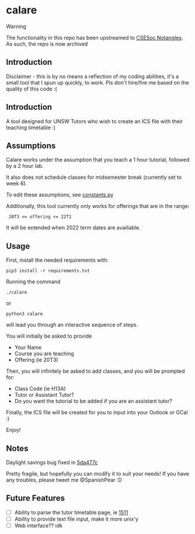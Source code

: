 # calare
> [!WARNING]  
> The functionality in this repo has been upstreamed to [CSESoc Notangles](https://notangles.devsoc.app/).
> As such, the repo is now archived

## Introduction

Disclaimer - this is by no means a reflection of my coding abilities, it's a small tool that I spun up quickly, to work. Pls don't hire/fire me based on the quality of this code :(

## Introduction

A tool designed for UNSW Tutors who wish to create an ICS file with their teaching timetable :) 

## Assumptions

Calare works under the assumption that you teach a 1 hour tutorial, followed by a 2 hour lab. 

It also does not schedule classes for midsemester break (currently set to week 6).

To edit these assumptions, see [constants.py](https://github.com/MrSpanishPear/calare/blob/master/constants.py)

Additionally, this tool currently only works for offerings that are in the range:
```
 20T3 <= offering <= 22T1
```

It will be extended when 2022 term dates are availiable. 

## Usage

First, install the needed requirements with: 
```
pip3 install -r requirements.txt
```

Running the command

```
./calare
```

or 

```
python3 calare
```

will lead you through an interactive sequence of steps. 

You will initially be asked to provide
 * Your Name
 * Course you are teaching
 * Offering (ie 20T3)

Then, you will infinitely be asked to add classes, and you will be prompted for: 
 * Class Code (ie H13A)
 * Tutor or Assistant Tutor? 
 * Do you want the tutorial to be added if you are an assistant tutor? 

Finally, the ICS file will be created for you to input into your Outlook or GCal :) 

Enjoy!

## Notes

Daylight savings bug fixed in [5da477c](https://github.com/MrSpanishPear/calare/commit/60c802b3bd11f46641df73a867b2b5f18255fba7)

Pretty fragile, but hopefully you can modify it to suit your needs! If you have any troubles, please tweet me @SpanishPear :D


## Future Features
 - [ ] Ability to parse the tutor timetable page, ie [1511](http://www.cse.unsw.edu.au/~give/Admindata/21T1/COMP1511_timetable.html)
 - [ ] Ability to provide text file input, make it more unix'y
 - [ ] Web interface?? idk
